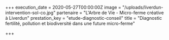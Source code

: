 +++
execution_date = 2020-05-27T00:00:00Z
image = "/uploads/liverdun-intervention-sol-co.jpg"
partenaire = "L'Arbre de Vie - Micro-ferme créative à Liverdun"
prestation_key = "etude-diagnostic-conseil"
title = "Diagnostic fertilité, pollution et biodiversité dans une future micro-ferme"

+++

